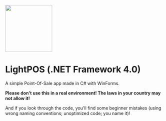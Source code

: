 <img src="https://i.imgur.com/JYXeSag.png" width="150px"></img>

# LightPOS (.NET Framework 4.0)
A simple Point-Of-Sale app made in C# with WinForms.


**Please don't use this in a real environment! The laws in your country may not allow it!**

And if you look through the code, you'll find some beginner mistakes (using wrong naming conventions; unoptimized code; you name it)!


